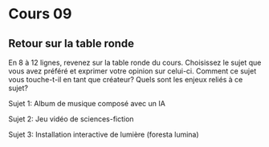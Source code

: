 # Cours 09 
## Retour sur la table ronde
En 8 à 12 lignes, revenez sur la table ronde du cours. Choisissez le sujet que vous avez préféré et exprimer votre opinion sur celui-ci. Comment ce sujet vous touche-t-il en tant que créateur? Quels sont les enjeux reliés à ce sujet? 

Sujet 1: Album de musique composé avec un IA

Sujet 2: Jeu vidéo de sciences-fiction

Sujet 3: Installation interactive de lumière (foresta lumina)
